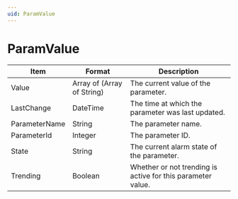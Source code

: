 ```yaml
---
uid: ParamValue
---
```


# ParamValue

| Item          | Format                     | Description                                                 |
|---------------|----------------------------|-------------------------------------------------------------|
| Value         | Array of (Array of String) | The current value of the parameter.                         |
| LastChange    | DateTime                   | The time at which the parameter was last updated.           |
| ParameterName | String                     | The parameter name.                                         |
| ParameterId   | Integer                    | The parameter ID.                                           |
| State         | String                     | The current alarm state of the parameter.                   |
| Trending      | Boolean                    | Whether or not trending is active for this parameter value. |
